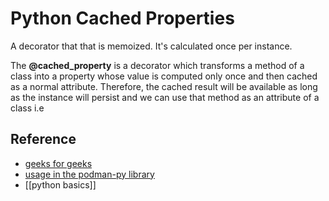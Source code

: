 # Python Cached Properties

A decorator that that is memoized.  It's calculated once per instance.

The **@cached_property** is a decorator which transforms a method of a class into a property whose value is computed only once and then cached as a normal attribute. Therefore, the cached result will be available as long as the instance will persist and we can use that method as an attribute of a class i.e

## Reference
- [geeks for geeks](https://www.geeksforgeeks.org/python-functools-cached_property/)
- [usage in the podman-py library](https://github.com/containers/podman-py/blob/main/podman/client.py#L139)
- [[python basics]]